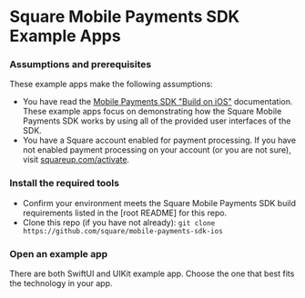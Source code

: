 # Square Mobile Payments SDK Example Apps


### Assumptions and prerequisites

These example apps make the following assumptions:

* You have read the [Mobile Payments SDK "Build on iOS"](https://developer.squareup.com/docs/mobile-payments-sdk/ios) documentation. These example apps focus on demonstrating how the Square Mobile Payments SDK works by using all of the provided user interfaces of the SDK.
* You have a Square account enabled for payment processing. If you have not
  enabled payment processing on your account (or you are not sure), visit
  [squareup.com/activate](https://squareup.com/activate).
  
  
### Install the required tools
* Confirm your environment meets the Square Mobile Payments SDK build requirements listed in the [root README] for this repo.
* Clone this repo (if you have not already):
  `git clone https://github.com/square/mobile-payments-sdk-ios`
  
  
### Open an example app
There are both SwiftUI and UIKit example app. Choose the one that best fits the technology in your app.